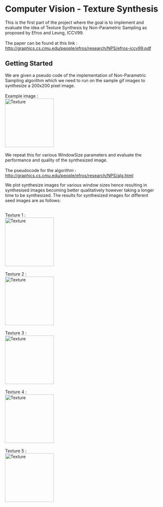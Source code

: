 # Computer Vision - Texture Synthesis
This is the first part of the project where the goal is to implement and evaluate the idea of Texture Synthesis by Non-Parametric Sampling as proposed by Efros and Leung, ICCV99.  
<br/>
The paper can be found at this link : http://graphics.cs.cmu.edu/people/efros/research/NPS/efros-iccv99.pdf

## Getting Started
We are given a pseudo code of the implementation of Non-Parametric Sampling algorithm which we need to run on the sample gif images to synthesize a 200x200 pixel image.  
<br/>
Example image : <br/> <img src="https://github.com/Shishir94/CV-TextureAnalysis/blob/master/textures/T1.gif" alt="Texture" width="160"><br/>
<br/>
We repeat this for various WindowSize parameters and evaluate the performance and quality of the synthesized image.  
<br/>
The pseudocode for the algorithm : http://graphics.cs.cmu.edu/people/efros/research/NPS/alg.html

We plot synthesize images for various window sizes hence resulting in synthesised images becoming better qualitatively however taking a longer time to be synthesized. The results for synthesized images for different seed images are as follows:

<br/>
Texture 1 : <br/> <img src="https://github.com/shishir-umesh/CV-TextureAnalysis/blob/master/result/T1-res.png" alt="Texture" width="160"><br/>

<br/>
Texture 2 : <br/> <img src="https://github.com/shishir-umesh/CV-TextureAnalysis/blob/master/result/T2-res.png" alt="Texture" width="160"><br/>

<br/>
Texture 3 : <br/> <img src="https://github.com/shishir-umesh/CV-TextureAnalysis/blob/master/result/T3-res.png" alt="Texture" width="160"><br/>

<br/>
Texture 4 : <br/> <img src="https://github.com/shishir-umesh/CV-TextureAnalysis/blob/master/result/T4-res.png" alt="Texture" width="160"><br/>

<br/>
Texture 5 : <br/> <img src="https://github.com/shishir-umesh/CV-TextureAnalysis/blob/master/result/T5-res.png" alt="Texture" width="160"><br/>

